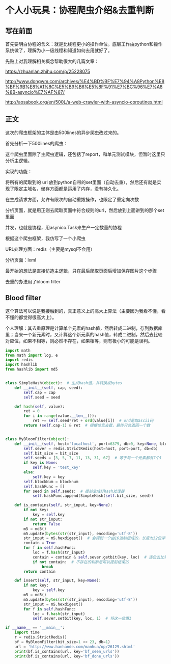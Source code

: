# 个人小玩具：协程爬虫介绍&去重判断

## 写在前面

首先要明白协程的含义：就是比线程更小的操作单位。底层工作由python和操作系统做了，理解为小一级线程和知道如何去用就好了。

先贴上对我理解相关概念帮助很大的几篇文章：

https://zhuanlan.zhihu.com/p/25228075

http://www.dongwm.com/archives/%E4%BD%BF%E7%94%A8Python%E8%BF%9B%E8%A1%8C%E5%B9%B6%E5%8F%91%E7%BC%96%E7%A8%8B-asyncio%E7%AF%87/

http://aosabook.org/en/500L/a-web-crawler-with-asyncio-coroutines.html

## 正文

这次的爬虫框架的主体是由500lines的异步爬虫改过来的。

首先分析一下500lines的爬虫：

这个爬虫里面除了主爬虫逻辑，还包括了report，和单元测试模块，但暂时这里只分析主逻辑。

 

实现的功能：

将所有的爬取到的 url 放到python自带的set里面（自动去重），然后还有就是实现了限定主域名，储存方面都是运用了内存，没有持久化。

在生成请求方面，允许有限次的自动重拨操作，也限定了重定向次数

分析页面，就是用正则去爬取页面中符合规则的url，然后放到上面讲到的那个set里面

并发，也就是协程，用asynico.Task来生产一定数量的协程



根据这个爬虫框架，我仿写了一个小爬虫

URL处理方面：redis（主要是mysql不会用）

分析页面：lxml

最开始的想法是直接仿造主逻辑，只在最后爬取页面后增加保存图片这个步骤

去重的办法用了bloom filter



## Blood filter

这个算法可以说是我接触到的，真正意义上的高大上算法（主要因为我看不懂，看不懂的都觉得很高大上）。

个人理解：其去重原理是计算单个元素的hash值，然后转成二进制，存到数据库里；当来一个新元素时，又计算这个新元素的hash值，转成二进制，然后去比较对应位，如果不相等，则必然不存在，如果相等，则有极小的可能是误判。

```python
import math
from math import log, e
import redis
import hashlib
from hashlib import md5


class SimpleHash(object):  # 生成hash值，并转换成bytes
    def __init__(self, cap, seed):
        self.cap = cap
        self.seed = seed

    def hash(self, value):
        ret = 0
        for i in range(value.__len__()):
            ret += self.seed*ret + ord(value[i])  # ord是取ascii码
        return (self.cap-1) & ret  # 根据位宽去截，最终只会返回一个数


class MyBloomFilter(object):
    def __init__(self, host='localhost', port=6379, db=0, key=None, blocknum=1, bit_size=1 << 20):   # 具体的位宽和种子数可以根据实际去查表
        self.sever = redis.StrictRedis(host=host, port=port, db=db)
        self.bit_size = bit_size
        self.seeds = [3, 5, 7, 11, 13, 31, 67]  # 等于每一个元素都有7个1
        if key is None:
            self.key = 'test_key'
        else:
            self.key = key
        self.blockNum = blocknum
        self.hashFunc = []
        for seed in self.seeds:  # 提前生成好hash处理器
            self.hashFunc.append(SimpleHash(self.bit_size, seed))

    def is_contains(self, str_input, key=None):
        if not key:
            key = self.key
        if not str_input:
            return False
        m5 = md5()
        m5.update(bytes(str(str_input), encoding='utf-8'))
        str_input = m5.hexdigest()  # 会得到一个由16进制组成的，长度为32位字符串
        contain = True
        for f in self.hashFunc:
            loc = f.hash(str_input)
            contain = contain & self.sever.getbit(key, loc)  # 逐位去比较
            if not contain:  # 不存在的判断是可以提前结束的
                break
        return contain

    def insert(self, str_input, key=None):
        if not key:
            key = self.key
        m5 = md5()
        m5.update(bytes(str(str_input), encoding='utf-8'))
        str_input = m5.hexdigest()
        for f in self.hashFunc:
            loc = f.hash(str_input)
            self.sever.setbit(key, loc, 1)  # 将这一位置1

if __name__ == '__main__':
    import time
    r = redis.StrictRedis()
    bf = MyBloomFilter(bit_size=1 << 23, db=1)
    url = 'http://www.hanhande.com/manhua/op/26129.shtml'
    print(bf.is_contains(url, key='bf_seen_urls'))
    print(bf.is_contains(url, key='bf_done_urls'))
```

